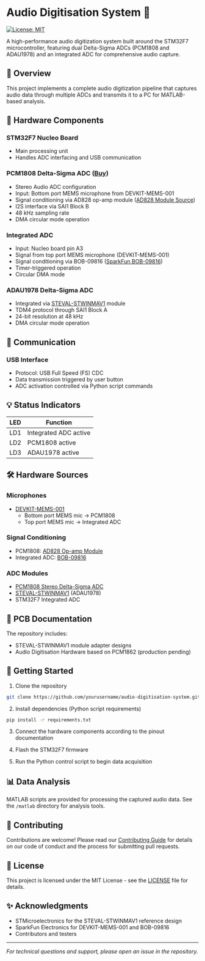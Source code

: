 # Audio Digitisation System 🎵

[![License: MIT](https://img.shields.io/badge/License-MIT-yellow.svg)](https://opensource.org/licenses/MIT)

A high-performance audio digitization system built around the STM32F7 microcontroller, featuring dual Delta-Sigma ADCs (PCM1808 and ADAU1978) and an integrated ADC for comprehensive audio capture.

## 🎯 Overview

This project implements a complete audio digitization pipeline that captures audio data through multiple ADCs and transmits it to a PC for MATLAB-based analysis.

## 🔧 Hardware Components

### STM32F7 Nucleo Board
- Main processing unit
- Handles ADC interfacing and USB communication

### PCM1808 Delta-Sigma ADC ([Buy](https://www.aliexpress.com/item/32777376004.html))
- Stereo Audio ADC configuration
- Input: Bottom port MEMS microphone from DEVKIT-MEMS-001
- Signal conditioning via AD828 op-amp module ([AD828 Module Source](https://www.robotics.org.za/AD828A))
- I2S interface via SAI1 Block B
- 48 kHz sampling rate
- DMA circular mode operation

### Integrated ADC
- Input: Nucleo board pin A3
- Signal from top port MEMS microphone (DEVKIT-MEMS-001)
- Signal conditioning via BOB-09816 ([SparkFun BOB-09816](https://www.sparkfun.com/products/9816))
- Timer-triggered operation
- Circular DMA mode

### ADAU1978 Delta-Sigma ADC
- Integrated via [STEVAL-STWINMAV1](https://www.st.com/en/evaluation-tools/steval-stwinmav1.html) module
- TDM4 protocol through SAI1 Block A
- 24-bit resolution at 48 kHz
- DMA circular mode operation

## 🔌 Communication

### USB Interface
- Protocol: USB Full Speed (FS) CDC
- Data transmission triggered by user button
- ADC activation controlled via Python script commands

## 💡 Status Indicators

| LED  | Function |
|------|----------|
| LD1  | Integrated ADC active |
| LD2  | PCM1808 active |
| LD3  | ADAU1978 active |

## 🛠️ Hardware Sources

### Microphones
- [DEVKIT-MEMS-001](https://www.sparkfun.com/products/9816)
  - Bottom port MEMS mic → PCM1808
  - Top port MEMS mic → Integrated ADC

### Signal Conditioning
- PCM1808: [AD828 Op-amp Module](https://www.robotics.org.za/AD828A)
- Integrated ADC: [BOB-09816](https://www.sparkfun.com/products/9816)

### ADC Modules
- [PCM1808 Stereo Delta-Sigma ADC](https://www.aliexpress.com/item/32777376004.html)
- [STEVAL-STWINMAV1](https://www.st.com/en/evaluation-tools/steval-stwinmav1.html) (ADAU1978)
- STM32F7 Integrated ADC

## 📝 PCB Documentation

The repository includes:
- STEVAL-STWINMAV1 module adapter designs
- Audio Digitisation Hardware based on PCM1862 (production pending)

## 🚀 Getting Started

1. Clone the repository
```bash
git clone https://github.com/yourusername/audio-digitisation-system.git
```

2. Install dependencies (Python script requirements)
```bash
pip install -r requirements.txt
```

3. Connect the hardware components according to the pinout documentation

4. Flash the STM32F7 firmware

5. Run the Python control script to begin data acquisition

## 📊 Data Analysis

MATLAB scripts are provided for processing the captured audio data. See the `/matlab` directory for analysis tools.

## 🤝 Contributing

Contributions are welcome! Please read our [Contributing Guide](CONTRIBUTING.md) for details on our code of conduct and the process for submitting pull requests.

## 📄 License

This project is licensed under the MIT License - see the [LICENSE](LICENSE) file for details.

## ✨ Acknowledgments

- STMicroelectronics for the STEVAL-STWINMAV1 reference design
- SparkFun Electronics for DEVKIT-MEMS-001 and BOB-09816
- Contributors and testers

---
*For technical questions and support, please open an issue in the repository.*
